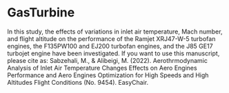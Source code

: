 # GasTurbine
In this study, the effects of variations in inlet air temperature, Mach number, and flight altitude on the performance of the Ramjet XRJ47-W-5 turbofan engines, the F135PW100 and EJ200 turbofan engines, and the J85 GE17 turbojet engine have been investigated. 
If you want to use this manuscript, please cite as: Sabzehali, M., & Alibeigi, M. (2022). Aerothrmodynamic Analysis of Inlet Air Temperature Changes Effects on Aero Engines Performance and Aero Engines Optimization for High Speeds and High Altitudes Flight Conditions (No. 9454). EasyChair.‏
